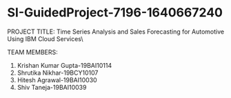 # SI-GuidedProject-7196-1640667240

PROJECT TITLE: Time Series Analysis and Sales Forecasting for Automotive Using IBM Cloud Services\

TEAM MEMBERS: 
1. Krishan Kumar Gupta-19BAI10114
2. Shrutika Nikhar-19BCY10107
3. Hitesh Agrawal-19BAI10030
4. Shiv Taneja-19BAI10039